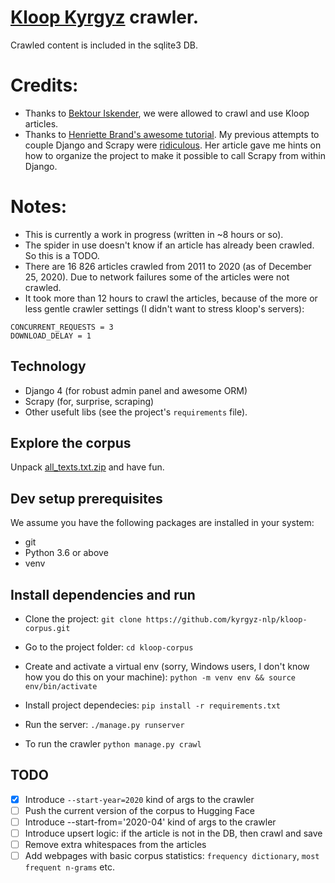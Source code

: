 # [Kloop Kyrgyz](https://ky.kloop.asia) crawler.

Crawled content is included in the sqlite3 DB.

# Credits:

-   Thanks to [Bektour Iskender](https://twitter.com/bektour), we were allowed to crawl and use Kloop articles.
-   Thanks to [Henriette Brand's awesome tutorial](https://blog.theodo.com/2019/01/data-scraping-scrapy-django-integration/). My previous attempts to couple Django and Scrapy were [ridiculous](https://github.com/kyrgyz-nlp/readthedocs_cleaned_projects_list/). Her article gave me hints on how to organize the project to make it possible to call Scrapy from within Django.

# Notes:

-   This is currently a work in progress (written in ~8 hours or so).
-   The spider in use doesn't know if an article has already been crawled. So this is a TODO.
-   There are 16 826 articles crawled from 2011 to 2020 (as of December 25, 2020). Due to network failures some of the articles were not crawled.
-   It took more than 12 hours to crawl the articles, because of the more or less gentle crawler settings (I didn't want to stress kloop's servers):

```
CONCURRENT_REQUESTS = 3
DOWNLOAD_DELAY = 1
```

## Technology

-   Django 4 (for robust admin panel and awesome ORM)
-   Scrapy (for, surprise, scraping)
-   Other usefult libs (see the project's `requirements` file).

## Explore the corpus

Unpack [all_texts.txt.zip](https://github.com/kyrgyz-nlp/kloop-corpus/blob/main/all_texts.txt.zip) and have fun.

## Dev setup prerequisites

We assume you have the following packages are installed in your system:

-   git
-   Python 3.6 or above
-   venv

## Install dependencies and run

-   Clone the project:
    `git clone https://github.com/kyrgyz-nlp/kloop-corpus.git`

-   Go to the project folder:
    `cd kloop-corpus`

-   Create and activate a virtual env (sorry, Windows users, I don't know how you do this on your machine):
    `python -m venv env && source env/bin/activate`

-   Install project dependecies:
    `pip install -r requirements.txt`

-   Run the server:
    `./manage.py runserver`

-   To run the crawler
    `python manage.py crawl`

## TODO

-   [x] Introduce `--start-year=2020` kind of args to the crawler
-   [ ] Push the current version of the corpus to Hugging Face
-   [ ] Introduce --start-from='2020-04' kind of args to the crawler
-   [ ] Introduce upsert logic: if the article is not in the DB, then crawl and save
-   [ ] Remove extra whitespaces from the articles
-   [ ] Add webpages with basic corpus statistics: `frequency dictionary`, `most frequent n-grams` etc.
